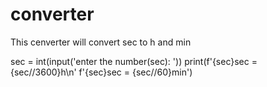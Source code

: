 # converter
This cenverter will convert sec to h and min

sec = int(input('enter the number(sec): '))
print(f'{sec}sec = {sec//3600}h\n'
      f'{sec}sec = {sec//60}min')
